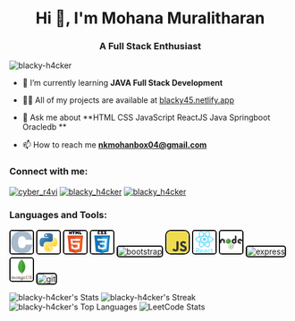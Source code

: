 <h1 align="center">Hi 👋, I'm Mohana Muralitharan</h1>
<h3 align="center">A Full Stack Enthusiast</h3>

<p align="left"> <img src="https://komarev.com/ghpvc/?username=blacky-h4cker&label=Profile%20views&color=0e75b6&style=flat" alt="blacky-h4cker" /> </p>

- 🌱 I’m currently learning **JAVA Full Stack Development**

- 👨‍💻 All of my projects are available at [blacky45.netlify.app](https://blacky45.netlify.app)

- 💬 Ask me about **HTML CSS JavaScript ReactJS Java Springboot Oracledb **

- 📫 How to reach me **nkmohanbox04@gmail.com**

<h3 align="left">Connect with me:</h3>
<p align="left" >
<a href="https://twitter.com/blacky_h4cker" target="blank"><img align="center" src="https://raw.githubusercontent.com/rahuldkjain/github-profile-readme-generator/master/src/images/icons/Social/twitter.svg" alt="cyber_r4vi" height="30" width="40" /></a>
<a href="https://instagram.com/blacky_h4cker" target="blank"><img align="center" src="https://raw.githubusercontent.com/rahuldkjain/github-profile-readme-generator/master/src/images/icons/Social/instagram.svg" alt="blacky_h4cker" height="30" width="40" /></a>
<a href="https://medium.com/@nmohanamurali2005" target="blank"><img align="center" src="https://raw.githubusercontent.com/rahuldkjain/github-profile-readme-generator/master/src/images/icons/Social/medium.svg" alt="blacky_h4cker" height="30" width="40" /></a>
</p>

<h3 align="left">Languages and Tools:</h3>
<p align="left"> 
<img src="https://raw.githubusercontent.com/devicons/devicon/master/icons/c/c-original.svg" alt="c" width="40" height="40" style="border: 2px solid #000; border-radius: 5px;"/>
<img src="https://raw.githubusercontent.com/devicons/devicon/master/icons/python/python-original.svg" alt="python" width="40" height="40" style="border: 2px solid #000; border-radius: 5px;"/>
<img src="https://raw.githubusercontent.com/devicons/devicon/master/icons/html5/html5-original-wordmark.svg" alt="html5" width="40" height="40" style="border: 2px solid #000; border-radius: 5px;"/>
<img src="https://raw.githubusercontent.com/devicons/devicon/master/icons/css3/css3-original-wordmark.svg" alt="css3" width="40" height="40" style="border: 2px solid #000; border-radius: 5px;"/>
<img src="https://img.icons8.com/?size=100&id=g9mmSxx3SwAI&format=png&color=000000" alt="bootstrap" width="40" height="40" style="border: 2px solid #000; border-radius: 5px;"/>
<img src="https://raw.githubusercontent.com/devicons/devicon/master/icons/javascript/javascript-original.svg" alt="javascript" width="40" height="40" style="border: 2px solid #000; border-radius: 10px;"/>
<img src="https://raw.githubusercontent.com/devicons/devicon/master/icons/react/react-original-wordmark.svg" alt="react" width="40" height="40" style="border: 2px solid #000; border-radius: 5px;"/>
<img src="https://raw.githubusercontent.com/devicons/devicon/master/icons/nodejs/nodejs-original-wordmark.svg" alt="nodejs" width="40" height="40" style="border: 2px solid #000; border-radius: 5px; background-color:white;"/>
<img src="https://adware-technologies.s3.amazonaws.com/uploads/technology/thumbnail/20/express-js.png" alt="express" width="40" height="40" style="border: 2px solid #000; border-radius: 5px;"/>
<img src="https://raw.githubusercontent.com/devicons/devicon/master/icons/mongodb/mongodb-original-wordmark.svg" alt="mongodb" width="40" height="40" style="border: 2px solid #000; border-radius: 5px;"/>
<img src="https://www.vectorlogo.zone/logos/git-scm/git-scm-icon.svg" alt="git" width="40" height="40" style="border: 2px solid #000; border-radius: 5px;"/>

</p>

![blacky-h4cker's Stats](https://github-readme-stats.vercel.app/api?username=blacky-h4cker&theme=dark&show_icons=true&hide_border=true&count_private=true)
![blacky-h4cker's Streak](https://github-readme-streak-stats.herokuapp.com/?user=blacky-h4cker&theme=dark&hide_border=true)
![blacky-h4cker's Top Languages](https://github-readme-stats.vercel.app/api/top-langs/?username=blacky-h4cker&theme=dark&show_icons=true&hide_border=true&layout=compact)
![LeetCode Stats](https://leetcode.card.workers.dev/blacky-h4cker?theme=dark&font=baloo&extension=null)
